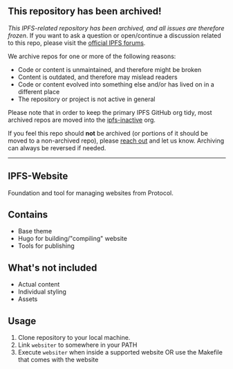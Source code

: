 ## This repository has been archived!

*This IPFS-related repository has been archived, and all issues are therefore frozen*. If you want to ask a question or open/continue a discussion related to this repo, please visit the [official IPFS forums](https://discuss.ipfs.io).

We archive repos for one or more of the following reasons:

- Code or content is unmaintained, and therefore might be broken
- Content is outdated, and therefore may mislead readers
- Code or content evolved into something else and/or has lived on in a different place
- The repository or project is not active in general

Please note that in order to keep the primary IPFS GitHub org tidy, most archived repos are moved into the [ipfs-inactive](https://github.com/ipfs-inactive) org.

If you feel this repo should **not** be archived (or portions of it should be moved to a non-archived repo), please [reach out](https://ipfs.io/help) and let us know. Archiving can always be reversed if needed.

---
   
## IPFS-Website

Foundation and tool for managing websites from Protocol.

## Contains

* Base theme
* Hugo for building/"compiling" website
* Tools for publishing

## What's not included

* Actual content
* Individual styling
* Assets

## Usage

1. Clone repository to your local machine.
2. Link `websiter` to somewhere in your PATH
3. Execute `websiter` when inside a supported website OR use the Makefile that comes with the website
